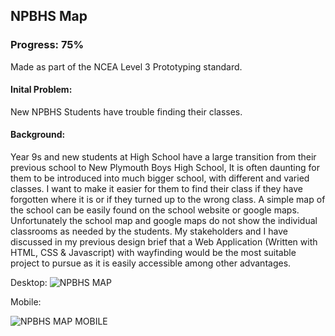 ## NPBHS Map

### Progress: 75%

Made as part of the NCEA Level 3 Prototyping standard.

#### Inital Problem:
New NPBHS Students have trouble finding their classes.

#### Background:
Year 9s and new students at High School have a large transition from their previous school to New Plymouth Boys High School, It is often daunting for them to be introduced into much bigger school, with different and varied classes. I want to make it easier for them to find their class if they have forgotten where it is or if they turned up to the wrong class. A simple map of the school can be easily found on the school website or google maps. Unfortunately the school map and google maps do not show the individual classrooms as needed by the students. My stakeholders and I have discussed in my previous design brief that a Web Application (Written with HTML, CSS & Javascript) with wayfinding would be the most suitable project to pursue as it is easily accessible among other advantages.

Desktop:
![NPBHS MAP](https://i.imgur.com/rAE6Nyx.png)

Mobile:

![NPBHS MAP MOBILE](https://i.imgur.com/jPK5iDZ.png)
